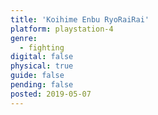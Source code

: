 ```yaml
---
title: 'Koihime Enbu RyoRaiRai'
platform: playstation-4
genre:
  - fighting
digital: false
physical: true
guide: false
pending: false
posted: 2019-05-07
---
```

